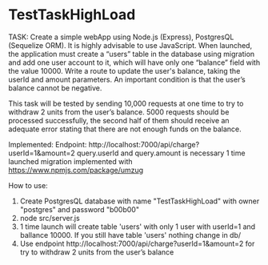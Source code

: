 # TestTaskHighLoad

TASK:
Create a simple webApp using Node.js (Express), PostgresQL (Sequelize ORM). It is highly advisable to use JavaScript.
When launched, the application must create a “users” table in the database using migration and add one user account to it, which will have only one “balance” field with the value 10000.
Write a route to update the user's balance, taking the userId and amount parameters.
An important condition is that the user’s balance cannot be negative.

This task will be tested by sending 10,000 requests at one time to try to withdraw 2 units from the user’s balance. 5000 requests should be processed successfully, the second half of them should receive an adequate error stating that there are not enough funds on the balance.

Implemented:
Endpoint: http://localhost:7000/api/charge?userId=1&amount=2
query.userId  and query.amount is necessary
1 time launched migration implemented with  https://www.npmjs.com/package/umzug

How to use:
1. Create PostgresQL database with name "TestTaskHighLoad" with owner "postgres" and password "b00b00"
2. node  src/server.js
3. 1 time launch will create table 'users' with only 1 user with userId=1 and ballance 10000. 
If you still have table 'users' nothing change in db/
4. Use endpoint http://localhost:7000/api/charge?userId=1&amount=2 for try to withdraw 2 units from the user’s balance